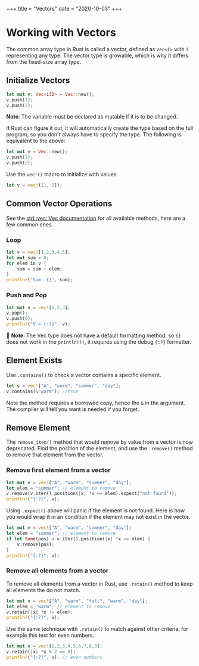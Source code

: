 +++
title = "Vectors"
date = "2020-10-03"
+++

# Working with Vectors

The common array type in Rust is called a vector, defined as `Vec<T>` with `T` representing any type. The vector type is growable, which is why it differs from the fixed-size array type.

## Initialize Vectors

```rust
let mut v: Vec<i32> = Vec::new();
v.push(1);
v.push(2);
```

**Note**: The variable must be declared as mutable if it is to be changed.

If Rust can figure it out, it will automatically create the type based on the full program, so you don't always have to specify the type. The following is equivalent to the above:

```rust
let mut v = Vec::new();
v.push(1);
v.push(2);
```

Use the `vec!()` macro to initialize with values.

```rust
let v = vec!([1, 2]);
```

## Common Vector Operations

See the [std::vec::Vec documentation](https://doc.rust-lang.org/std/vec/struct.Vec.html#method.retain) for all available methods, here are a few common ones.

### Loop

```rust
let v = vec![1,2,3,4,5];
let mut sum = 0;
for elem in v {
    sum = sum + elem;
}
println!("Sum: {}", sum);
```

### Push and Pop

```rust
let mut v = vec![1,2,3];
v.pop();
v.push(6);
println!("V = {:?}", v);
```

📌 **Note**: The Vec type does not have a default formatting method, so `{}` does not work in the `println!()`, it requires using the debug `{:?}` formatter.

## Element Exists

Use `.contains()` to check a vector contains a specific element.

```rust
let v = vec!["A", "warm", "summer", "day"];
v.contains(&"warm"); //true
```

Note the method requires a borrowed copy, hence the `&` in the argument. The compiler will tell you want is needed if you forget.

## Remove Element

The `remove_item()` method that would remove by value from a vector is now deprecated. Find the position of the element, and use the `.remove()` method to remove that element from the vector.

### Remove first element from a vector

```rust
let mut v = vec!["A", "warm", "summer", "day"];
let elem = "summer"; // element to remove
v.remove(v.iter().position(|x| *x == elem).expect("not found"));
println!("{:?}", v);
```

Using `.expect()` above will panic if the element is not found. Here is how you would wrap it in an condition if the element may not exist in the vector.

```rust
let mut v = vec!["A", "warm", "summer", "day"];
let elem = "summer"; // element to remove
if let Some(pos) = v.iter().position(|x| *x == elem) {
    v.remove(pos);
}
println!("{:?}", v);
```

### Remove all elements from a vector

To remove all elements from a vector in Rust, use `.retain()` method to keep all elements the do not match.

```rust
let mut v = vec!["A", "warm", "fall", "warm", "day"];
let elem = "warm"; // element to remove
v.retain(|x| *x != elem);
println!("{:?}", v);
```

Use the same technique with `.retain()` to match against other criteria, for example this test for even numbers.

```rust
let mut v = vec![1,2,3,4,5,6,7,8,9];
v.retain(|x| *x % 2 == 0);
println!("{:?}", v); // even numbers
```
